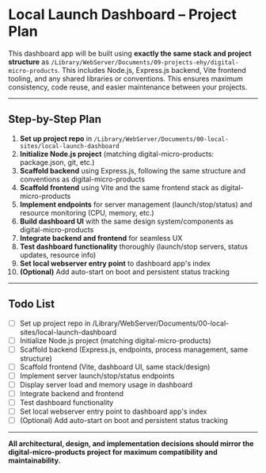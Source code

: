 # Local Launch Dashboard – Project Plan

This dashboard app will be built using **exactly the same stack and project structure** as `/Library/WebServer/Documents/09-projects-ehy/digital-micro-products`. This includes Node.js, Express.js backend, Vite frontend tooling, and any shared libraries or conventions. This ensures maximum consistency, code reuse, and easier maintenance between your projects.

---

## Step-by-Step Plan

1. **Set up project repo** in `/Library/WebServer/Documents/00-local-sites/local-launch-dashboard`
2. **Initialize Node.js project** (matching digital-micro-products: package.json, git, etc.)
3. **Scaffold backend** using Express.js, following the same structure and conventions as digital-micro-products
4. **Scaffold frontend** using Vite and the same frontend stack as digital-micro-products
5. **Implement endpoints** for server management (launch/stop/status) and resource monitoring (CPU, memory, etc.)
6. **Build dashboard UI** with the same design system/components as digital-micro-products
7. **Integrate backend and frontend** for seamless UX
8. **Test dashboard functionality** thoroughly (launch/stop servers, status updates, resource info)
9. **Set local webserver entry point** to dashboard app's index
10. **(Optional)** Add auto-start on boot and persistent status tracking

---

## Todo List

- [ ] Set up project repo in /Library/WebServer/Documents/00-local-sites/local-launch-dashboard
- [ ] Initialize Node.js project (matching digital-micro-products)
- [ ] Scaffold backend (Express.js, endpoints, process management, same structure)
- [ ] Scaffold frontend (Vite, dashboard UI, same stack/design)
- [ ] Implement server launch/stop/status endpoints
- [ ] Display server load and memory usage in dashboard
- [ ] Integrate backend and frontend
- [ ] Test dashboard functionality
- [ ] Set local webserver entry point to dashboard app's index
- [ ] (Optional) Add auto-start on boot and persistent status tracking

---

**All architectural, design, and implementation decisions should mirror the digital-micro-products project for maximum compatibility and maintainability.**
